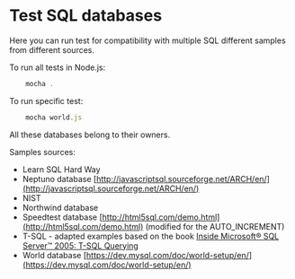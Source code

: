 # Test SQL databases

Here you can run test for compatibility with multiple SQL different samples from different sources.

To run all tests in Node.js: 

```js
    mocha .
```

To run specific test:
```js
    mocha world.js
```
All these databases belong to their owners.

Samples sources:
* Learn SQL Hard Way []()
* Neptuno database [http://javascriptsql.sourceforge.net/ARCH/en/](http://javascriptsql.sourceforge.net/ARCH/en/)
* NIST []()
* Northwind database []()
* Speedtest database [http://html5sql.com/demo.html](http://html5sql.com/demo.html) (modified for the AUTO_INCREMENT)
* T-SQL - adapted examples based on the book [Inside Microsoft® SQL Server™ 2005: T-SQL Querying](https://www.microsoft.com/learning/en-us/book.aspx?ID=9615&locale=en-us)
* World database [https://dev.mysql.com/doc/world-setup/en/](https://dev.mysql.com/doc/world-setup/en/)

